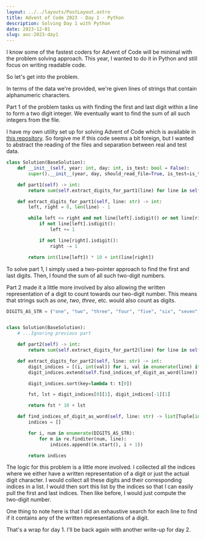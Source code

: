 ```yaml
---
layout: ../../layouts/PostLayout.astro
title: Advent of Code 2023 - Day 1 - Python
description: Solving Day 1 with Python
date: 2023-12-01
slug: aoc-2023-day1
---
```


I know some of the fastest coders for Advent of Code will be minimal with the problem solving approach.
This year, I wanted to do it in Python and still focus on writing readable code.

So let's get into the problem.

In terms of the data we're provided, we're given lines of strings that contain alphanumeric characters.

Part 1 of the problem tasks us with finding the first and last digit within a line to form a two digit integer.
We eventually want to find the sum of all such integers from the file.

I have my own utility set up for solving Advent of Code which is available in [this repository](https://github.com/ja153903/advent_of_code).
So forgive me if this code seems a bit foreign, but I wanted to abstract the reading of the files and separation
between real and test data.

```python
class Solution(BaseSolution):
    def __init__(self, year: int, day: int, is_test: bool = False):
        super().__init__(year, day, should_read_file=True, is_test=is_test)

    def part1(self) -> int:
        return sum(self.extract_digits_for_part1(line) for line in self.data)

    def extract_digits_for_part1(self, line: str) -> int:
        left, right = 0, len(line) - 1

        while left <= right and not line[left].isdigit() or not line[right].isdigit():
            if not line[left].isdigit():
                left += 1

            if not line[right].isdigit():
                right -= 1

        return int(line[left]) * 10 + int(line[right])
```

To solve part 1, I simply used a two-pointer approach to find the first and last digits. Then, I found the sum of all such two-digit numbers.

Part 2 made it a little more involved by also allowing the written representation of a digit to count towards our two-digit number. This means that
strings such as *one*, *two*, *three*, etc. would also count as digits.

```python
DIGITS_AS_STR = ("one", "two", "three", "four", "five", "six", "seven", "eight", "nine")


class Solution(BaseSolution):
    # ...Ignoring previous part

    def part2(self) -> int:
        return sum(self.extract_digits_for_part2(line) for line in self.data)

    def extract_digits_for_part2(self, line: str) -> int:
        digit_indices = [(i, int(val)) for i, val in enumerate(line) if val.isdigit()]
        digit_indices.extend(self.find_indices_of_digit_as_word(line))

        digit_indices.sort(key=lambda t: t[0])

        fst, lst = digit_indices[0][1], digit_indices[-1][1]

        return fst * 10 + lst

    def find_indices_of_digit_as_word(self, line: str) -> list[Tuple[int, int]]:
        indices = []

        for i, num in enumerate(DIGITS_AS_STR):
            for m in re.finditer(num, line):
                indices.append((m.start(), i + 1))

        return indices
```

The logic for this problem is a little more involved. I collected all the indices where we either have a written representation of a digit
or just the actual digit character. I would collect all these digits and their corresponding indices in a list. I would then
sort this list by the indices so that I can easily pull the first and last indices. Then like before, I would just compute the two-digit number.

One thing to note here is that I did an exhaustive search for each line to find if it contains any of the written representations of a digit.

That's a wrap for day 1. I'll be back again with another write-up for day 2.
